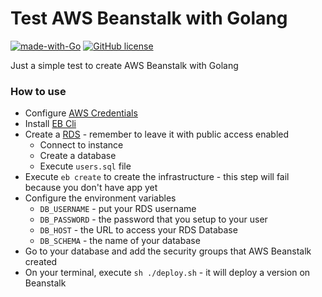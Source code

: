 # Test AWS Beanstalk with Golang

[![made-with-Go](https://img.shields.io/badge/Made%20with-Go-1f425f.svg)](http://golang.org)
[![GitHub license](https://img.shields.io/github/license/Naereen/StrapDown.js.svg)](https://github.com/Naereen/StrapDown.js/blob/master/LICENSE)

Just a simple test to create AWS Beanstalk with Golang

### How to use
- Configure [AWS Credentials](https://docs.aws.amazon.com/sdk-for-java/v1/developer-guide/setup-credentials.html)
- Install [EB Cli](https://docs.aws.amazon.com/es_en/elasticbeanstalk/latest/dg/eb-cli3-install.html)
- Create a [RDS](https://docs.aws.amazon.com/AmazonRDS/latest/UserGuide/USER_CreateDBInstance.html) - remember to leave it with public access enabled
  * Connect to instance
  * Create a database
  * Execute `users.sql` file
- Execute `eb create` to create the infrastructure - this step will fail because you don't have app yet
- Configure the environment variables
    * `DB_USERNAME` - put your RDS username
    * `DB_PASSWORD` - the password that you setup to your user
    * `DB_HOST` - the URL to access your RDS Database
    * `DB_SCHEMA` - the name of your database
- Go to your database and add the security groups that AWS Beanstalk created
- On your terminal, execute `sh ./deploy.sh` - it will deploy a version on Beanstalk